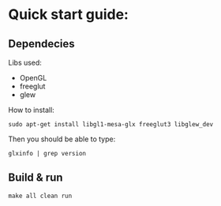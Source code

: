 # Quick start guide:


## Dependecies

Libs used: 

- OpenGL
- freeglut
- glew

How to install:

```
sudo apt-get install libgl1-mesa-glx freeglut3 libglew_dev
```

Then you should be able to type:

```
glxinfo | grep version
```

## Build & run

```make all clean run```
